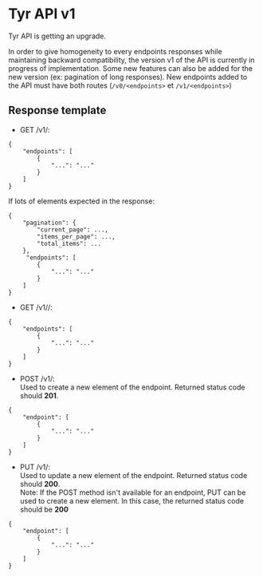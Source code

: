 # Tyr API v1

Tyr API is getting an upgrade.

In order to give homogeneity to every endpoints responses while maintaining backward compatibility, the version v1 of the API is currently in progress of implementation. Some new features can also be added for the new version (ex: pagination of long responses).
New endpoints added to the API must have both routes (`/v0/<endpoints>` et `/v1/<endpoints>`)

## Response template

- GET /v1/<endpoints>:
```
{
    "endpoints": [
        {
            "...": "..."
        }
    ]
}
```

If lots of elements expected in the response:
```
{
    "pagination": {
        "current_page": ...,
        "items_per_page": ...,
        "total_items": ...
    },
     "endpoints": [
        {
            "...": "..."
        }
    ]
}
```

- GET /v1/<endpoint>/<id>:
```
{
    "endpoints": [
        {
            "...": "..."
        }
    ]
}
```

- POST /v1/<endpoints>:  
Used to create a new element of the endpoint. Returned status code should **201**.
```
{
    "endpoint": [
        {
            "...": "..."
        }
    ]
}
```

- PUT /v1/<endpoints>:  
Used to update a new element of the endpoint. Returned status code should **200**.  
Note: If the POST method isn't available for an endpoint, PUT can be used to create a new element. In this case, the returned status code should be **200**
```
{
    "endpoint": [
        {
            "...": "..."
        }
    ]
}
```
